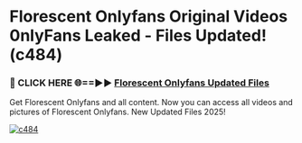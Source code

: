 # Florescent Onlyfans Original Videos 0nlyFans Leaked - Files Updated! (c484)

<h3>🔴 CLICK HERE 🌐==►► <a href="https://tinyurl.com/3hn5wdd3" rel="nofollow">Florescent Onlyfans Updated Files</a></h3>

Get Florescent Onlyfans and all content. Now you can access all videos and pictures of Florescent Onlyfans. New Updated Files 2025!

[![c484](https://i.imgur.com/4HnBqBT.gif)](https://tinyurl.com/3hn5wdd3)
